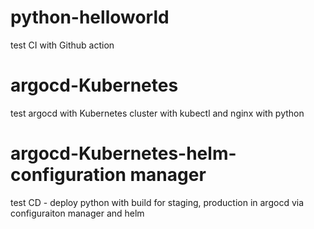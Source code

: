 # python-helloworld

test CI with Github action

# argocd-Kubernetes
test argocd with Kubernetes cluster with kubectl and nginx with python

# argocd-Kubernetes-helm-configuration manager
test CD - deploy python with build for staging, production in argocd via configuraiton manager and helm
